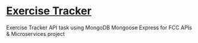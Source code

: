 # [Exercise Tracker](https://www.freecodecamp.org/learn/apis-and-microservices/apis-and-microservices-projects/exercise-tracker)

Exercise Tracker API task using MongoDB Mongoose Express for FCC APIs & Microservices project
